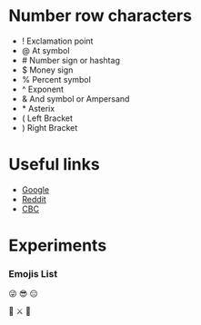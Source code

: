 # Number row characters
- ! Exclamation point
- @ At symbol
- \# Number sign or hashtag
- $ Money sign
- % Percent symbol
- ^ Exponent
- & And symbol or Ampersand
- \* Asterix
- ( Left Bracket
- ) Right Bracket

# Useful links
- [Google](https://www.google.com/)
- [Reddit](https://www.reddit.com/)
- [CBC](https://www.cbc.ca/)

# Experiments

### Emojis List

:stuck_out_tongue_winking_eye: :sunglasses: :expressionless:

:vulcan_salute: :crossed_swords: :dragon_face:
